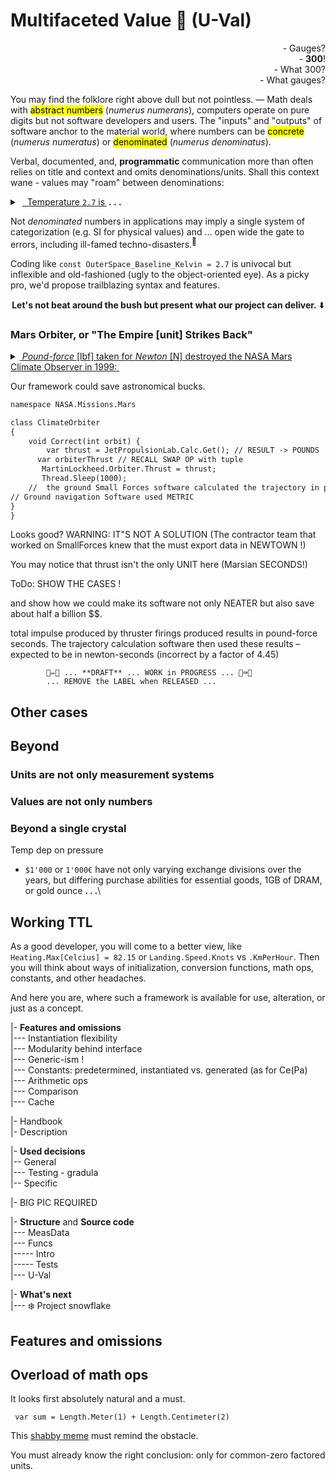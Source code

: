 # Multifaceted Value :diamond_shape_with_a_dot_inside: (**U-Val**)

<p dir="rtl">?Gauges&nbsp;-<br />!<b>300</b>&nbsp;-<br />
?What 300&nbsp;-<br />?What gauges&nbsp;-</p>

 You may find the folklore right above dull but not pointless.&nbsp;&mdash; Math deals with <mark>abstract numbers</mark> (_numerus numerans_), computers operate on pure digits but not software developers and users.
 The "inputs" and "outputs" of software anchor to the material world, where numbers can be <mark>concrete</mark> (_numerus numeratus_) or <mark>denominated</mark> (_numerus denominatus_).
 
Verbal, documented, and, **programmatic** communication more than often relies on title and context and omits denominations/units. Shall this context wane - values may "roam" between denominations:
<details><summary>&nbsp;<ins>&nbsp; Temperature <code>2.7</code> is&thinsp;</ins><b> .&nbsp;.&nbsp;.</b></summary>
... <ins>the baseline of outer space in <i>Kelvin</i></ins> but in earthly <i>Celsius</i> or <i>Fahrenheit</i> a normal winter forecast (placewhere on 40° or higher latitude) .
<br /><br />
            
- A close approach of Earth to Mars is ca. `33'900'000` _miles_ but seems credible in _kilometers_ and _nmi_.
- A child's age of `7` can mean months and years.
- `Jack` can be family, given (not only on birth), and branded name.
- one apple may mean an electronic device too,
- The weekly payment of `1'000` dollars has a national hue: Australian, Canadian, Jamaican, and twenty more. 

Concurrent measurement systems can make matters even worse, e.g. height on EU domestic flights can be communicated in <i>feet</i> while cockpit variometers may show <i>meters</i>.

\___________ </details>

Not _denominated_ numbers in applications may imply a single system of categorization (e.g. SI for physical values) and ... open wide the gate to errors, including ill-famed techno-disasters.<sup>🔄️</sup>

Coding like `const OuterSpace_Baseline_Kelvin = 2.7` is univocal but inflexible and old-fashioned (ugly to the object-oriented eye). As a picky pro, we'd propose trailblazing syntax and features.

<div align="center"><b>Let's not beat around the bush but present what our project can deliver.</b> ⬇️</div>

### Mars Orbiter, or "The Empire [unit] Strikes Back"

<details><summary><ins>&nbsp;<i>Pound-force</i> [lbf] taken for <i>Newton</i> [N] destroyed the NASA Mars Climate Observer in 1999:&nbsp;</ins></summary>
&nbsp;
 
NASA expected metric data from the contractor but the latter reported thrust in the _US Customary units_, based on the good old British **Imperial Pound**. As a consequence
[Mars Climate Orbiter](https://en.wikipedia.org/wiki/Mars_Climate_Orbiter)<sup><b>w</b></sup> was put below the "survival altitude" orbit. 

```mermaid
sequenceDiagram
participant NAV as Navigation Sofware<br />(Ground)
participant SF as Small Forces<br />Software (Ground)
participant SFO as Small Forces<br />Software (Spacecraft)
participant MCO as Mars Climate<br />Orbiter
participant M as Mars<br />(Planet)
       MCO->>SFO: angular momentum!!
      SFO->>MCO: command: thrust to de-spun
      SFO->>SF: AMD with thrust in pound
      SF->>SF: calculate the position (attitude and orientation)
Note over SF,SF: done right since operates in pounds
      SF->>NAV: thrust data
rect rgb(255, 175, 175)
      NAV->>NAV: recalculate trajectory
Note over NAV,NAV: pound-second taken as newton-second 
end
      NAV->>MCO: Trajectory Correction Maneuver
      MCO--)M: approaches
Note over MCO,M: below the estimated trajectory
      M--xMCO: destroys
Note over M,MCO: atmospheric stress
destroy participant MCO
```
<div dir="rtl"><sub>Source: <a href="https://sma.nasa.gov/docs/default-source/safety-messages/safetymessage-2009-08-01-themarsclimateorbitermishap.pdf?sfvrsn=eaa1ef8_4">NASA: Lost in Translation, 2009</a></sub></div>

\___________ </details>

Our framework could save astronomical bucks.

```diff
namespace NASA.Missions.Mars

class ClimateOrbiter
{
    void Correct(int orbit) {
        var thrust = JetPropulsionLab.Calc.Get(); // RESULT -> POUNDS
      var orbiterThrust // RECALL SWAP OP with tuple
       MartinLockheed.Orbiter.Thrust = thrust;
       Thread.Sleep(1000);
    //  the ground Small Forces software calculated the trajectory in pounds force, increasing figures by a factor of 4.45
// Ground navigation Software used METRIC
}
}
```

Looks good? WARNING: IT"S NOT A SOLUTION (The contractor team that worked on SmallForces knew that the must export data in NEWTOWN !)

You may notice that thrust isn't the only UNIT here (Marsian SECONDS!)

ToDo: SHOW THE CASES !

and show how we could make its software not only NEATER but also save about half a billion $$.


 total impulse produced by thruster firings produced results in pound-force seconds. The trajectory calculation software then used these results – expected to be in newton-seconds (incorrect by a factor of 4.45)

            🚧✏️🚧 ... **DRAFT** ... WORK in PROGRESS ... 🚧⌨️🚧
            ... REMOVE the LABEL when RELEASED ...




## Other cases

## Beyond

### Units are not only measurement systems

### Values are not only numbers

### Beyond a single crystal

Temp dep on pressure

- `$1'000` or `1'000€` have not only varying exchange divisions over the years, but differing purchase abilities for essential goods, 1GB of DRAM, or gold ounce&nbsp;**. . .**\


 ## Working TTL

 As a good developer, you will come to a better view, like `Heating.Max[Celcius] = 82.15` or `Landing.Speed.Knots` vs `.KmPerHour`. Then you will think about ways of initialization, conversion functions, math ops, constants, and other headaches. 

 And here you are, where such a framework is available for use, alteration, or just as a concept.

|- **Features and omissions**\
|--- Instantiation flexibility\
|--- Modularity behind interface\
|--- Generic-ism !\
|--- Constants: predetermined, instantiated vs. generated (as for Ce(Pa)\
|--- Arithmetic ops\
|--- Comparison\
|--- Cache

|- Handbook\
|- Description

|- **Used decisions**\
|-- General\
|--- Testing - gradula\
|-- Specific

|- BIG PIC REQUIRED

|- **Structure** and **Source code**\
|--- MeasData\
|--- Funcs\
|----- Intro\
|----- Tests\
|--- U-Val

|- **What's next**\
|--- ❄️ Project snowflake

## Features and omissions

## Overload of math ops

It looks first absolutely natural and a must.

``` var sum = Length.Meter(1) + Length.Centimeter(2)```

This [shabby meme](https://github.com/Kyriosity/read-write/blob/main/readme%2B/pencraft/readme%2B/_rsc/_img/memes/CalmDown_0Cplus0Cis64F.jpg) must remind the obstacle. 
 
You must already know the right conclusion: only for common-zero factored units.


